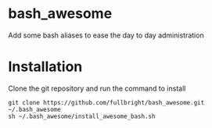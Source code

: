 # bash_awesome

Add some bash aliases to ease the day to day administration

# Installation

Clone the git repository and run the command to install

    git clone https://github.com/fullbright/bash_awesome.git ~/.bash_awesome
    sh ~/.bash_awesome/install_awesome_bash.sh


